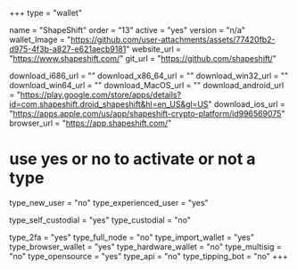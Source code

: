 +++
type = "wallet"

name = "ShapeShift"
order = "13"
active = "yes"
version = "n/a"
wallet_Image = "https://github.com/user-attachments/assets/77420fb2-d975-4f3b-a827-e621aecb9181"
website_url = "https://www.shapeshift.com/"
git_url = "https://github.com/shapeshift/"

download_i686_url = ""
download_x86_64_url = ""
download_win32_url = ""
download_win64_url = ""
download_MacOS_url = ""
download_android_url = "https://play.google.com/store/apps/details?id=com.shapeshift.droid_shapeshift&hl=en_US&gl=US"
download_ios_url = "https://apps.apple.com/us/app/shapeshift-crypto-platform/id996569075"
browser_url = "https://app.shapeshift.com/"

# use yes or no to activate or not a type
type_new_user = "no"
type_experienced_user = "yes"

type_self_custodial = "yes"
type_custodial = "no"

type_2fa = "yes"
type_full_node = "no"
type_import_wallet = "yes"
type_browser_wallet = "yes"
type_hardware_wallet = "no"
type_multisig = "no"
type_opensource = "yes"
type_api = "no"
type_tipping_bot = "no"
+++